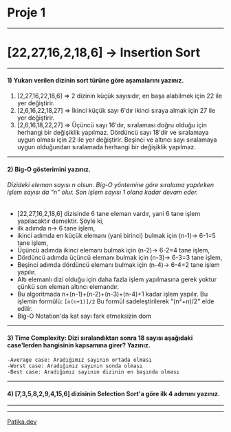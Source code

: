 # Proje 1
* * *

# [22,27,16,2,18,6] -> Insertion Sort
- - -
#### 1) Yukarı verilen dizinin sort türüne göre aşamalarını yazınız.

1. [2,27,16,22,18,6] => 2 dizinin küçük sayısıdır, en başa alabilmek için 22 ile yer değiştirir.
2. [2,6,16,22,18,27] => İkinci küçük sayı 6'dır ikinci sıraya almak için 27 ile yer değiştirir.
3. [2,6,16,18,22,27] => Üçüncü sayı 16'dır, sıralaması doğru olduğu için herhangi bir değişiklik yapılmaz. Dördüncü sayı 18'dir ve sıralamaya uygun olması için 22 ile yer değiştirir. Beşinci ve altıncı sayı sıralamaya uygun olduğundan sıralamada herhangi bir değişiklik yapılmaz.
- - - 
#### 2) Big-O gösterimini yazınız.
  ###### Dizideki eleman sayısı n olsun. Big-O yöntemine göre sıralama yapılırken işlem sayısı da "n" olur. Son işlem sayısı 1 olana kadar devam eder.
- [22,27,16,2,18,6] dizisinde 6 tane eleman vardır, yani 6 tane işlem yapılacaktır demektir. Şöyle ki,
- ilk adımda n-> 6 tane işlem,
- ikinci adımda en küçük elemanı (yani birinci) bulmak için (n-1)-> 6-1=5 tane işlem,
- Üçüncü adımda ikinci elemanı bulmak için (n-2)-> 6-2=4 tane işlem,
- Dördüncü adımda üçüncü elemanı bulmak için (n-3)-> 6-3=3 tane işlem,
- Beşinci adımda dördüncü elemanı bulmak için (n-4)-> 6-4=2 tane işlem yapılır.
- Altı elemanlı dizi olduğu için daha fazla işlem yapılmasına gerek yoktur çünkü son eleman altıncı elemandır. 
- Bu algoritmada n+(n-1)+(n-2)+(n-3)+(n-4)+1 kadar işlem yapılır. Bu işlemin formülü: ```[n(n+1)]/2``` Bu formül sadeleştirilerek "(n²+n)/2" elde edilir.
- Big-O Notation'da kat sayı fark etmeksizin dom
- - -
#### 3) Time Complexity: Dizi sıralandıktan sonra 18 sayısı aşağıdaki case'lerden hangisinin kapsamına girer? Yazınız.

```
-Average case: Aradığımız sayının ortada olması
-Worst case: Aradığımız sayının sonda olması
-Best case: Aradığımız sayının dizinin en başında olması
```
- - -
#### 4) [7,3,5,8,2,9,4,15,6] dizisinin Selection Sort'a göre ilk 4 adımını yazınız.

- - -


* * *
[Patika.dev](https://www.patika.dev/tr)
